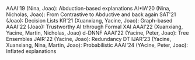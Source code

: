 
AAAI'19 (Nina, Joao): Abduction-based explanations
AI*IA'20 (Nina, Nicholas, Joao): From Contrastive to Abductive and back again
SAT'21 (Joao): Decision Lists
KR'21 (Xuanxiang, Yacine, Joao): Graph-based
AAAI'22 (Joao): Trustworthy AI trhrough Formal XAI
AAAI'22 (Xuanxiang, Yacine, Martin, Nicholas, Joao) d-DNNF
AAAI'22 (Yacine, Peter, Joao): Tree Ensembles
JAIR'22 (Yacine, Joao): Redundancy DT
IJAR'23 (Yacine, Xuanxiang, Nina, Martin, Joao): Probabilistic
AAAI'24 (YAcine, Peter, Joao): Inflated explanations

